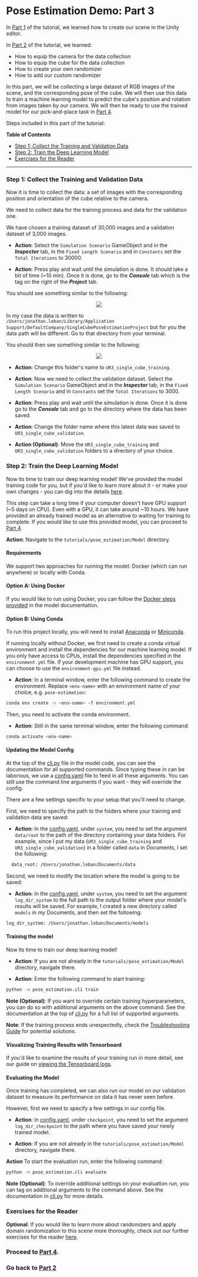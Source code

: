# Pose Estimation Demo: Part 3

In [Part 1](1_set_up_the_scene.md) of the tutorial, we learned how to create our scene in the Unity editor.

In [Part 2](2_set_up_the_data_collection_scene.md) of the tutorial, we learned:
* How to equip the camera for the data collection
* How to equip the cube for the data collection 
* How to create your own randomizer 
* How to add our custom randomizer

In this part, we will be collecting a large dataset of RGB images of the scene, and the corresponding pose of the cube. We will then use this data to train a machine learning model to predict the cube's position and rotation from images taken by our camera. We will then be ready to use the trained model for our pick-and-place task in [Part 4](4_pick_and_place.md).

Steps included in this part of the tutorial:

**Table of Contents**
  - [Step 1: Collect the Training and Validation Data](#step-1-collect-the-training-and-validation-data)
  - [Step 2: Train the Deep Learning Model](#step-2-train-the-deep-learning-model)
  - [Exercises for the Reader](#exercises-for-the-reader)

---

### <a name="step-1">Step 1: Collect the Training and Validation Data</a>

Now it is time to collect the data: a set of images with the corresponding position and orientation of the cube relative to the camera.

We need to collect data for the training process and data for the validation one. 

We have chosen a training dataset of 30,000 images and a validation dataset of 3,000 images. 

* **Action**: Select the `Simulation Scenario` GameObject and in the _**Inspector**_ tab, in the `Fixed Length Scenario` and in `Constants` set the `Total Iterations` to 30000.

* **Action**: Press play and wait until the simulation is done. It should take a bit of time (~10 min). Once it is done, go to the _**Console**_ tab which is the tag on the right of the _**Project**_ tab. 

You should see something similar to the following: 

<p align="center">
<img src="Images/3_saved_data.png"/>
</p>

In my case the data is written to `/Users/jonathan.leban/Library/Application Support/DefaultCompany/SingleCubePoseEstimationProject` but for you the data path will be different. Go to that directory from your terminal.

You should then see something similar to the following: 
<p align="center">
<img src="Images/3_data_logs.png"/>
</p>

* **Action**: Change this folder's name to `UR3_single_cube_training`. 

* **Action**: Now we need to collect the validation dataset. Select the `Simulation Scenario` GameObject and in the _**Inspector**_ tab, in the `Fixed Length Scenario` and in `Constants` set the `Total Iterations` to 3000.

* **Action**: Press play and wait until the simulation is done. Once it is done go to the _**Console**_ tab and go to the directory where the data has been saved. 

* **Action**: Change the folder name where this latest data was saved to `UR3_single_cube_validation`. 

* **Action (Optional)**: Move the `UR3_single_cube_training` and `UR3_single_cube_validation` folders to a directory of your choice.  


### <a name="step-2">Step 2: Train the Deep Learning Model</a>
Now its time to train our deep learning model! We've provided the model training code for you, but if you'd like to learn more about it - or make your own changes - you can dig into the details [here](../Model).

This step can take a long time if your computer doesn't have GPU support (~5 days on CPU). Even with a GPU, it can take around ~10 hours. We have provided an already trained model as an alternative to waiting for training to complete. If you would like to use this provided model, you can proceed to [Part 4](4_pick_and_place.md).

**Action**: Navigate to the `tutorials/pose_estimation/Model` directory.

#### Requirements

We support two approaches for running the model: Docker (which can run anywhere) or locally with Conda. 

#### Option A: Using Docker
If you would like to run using Docker, you can follow the [Docker steps provided](../Model/documentation/running_on_docker.md) in the model documentation.


#### Option B: Using Conda 
To run this project locally, you will need to install [Anaconda](https://docs.anaconda.com/anaconda/install/) or [Miniconda](https://docs.conda.io/en/latest/miniconda.html). 

If running locally without Docker, we first need to create a conda virtual environment and install the dependencies for our machine learning model. If you only have access to CPUs, install the dependencies specified in the `environment.yml` file. If your development machine has GPU support, you can choose to use the `environment-gpu.yml` file instead.

* **Action**: In a terminal window, enter the following command to create the environment. Replace `<env-name>` with an environment name of your choice, e.g. `pose-estimation`:
```bash
conda env create -n <env-name> -f environment.yml
```

Then, you need to activate the conda environment.

* **Action**: Still in the same terminal window, enter the following command:
```bash
conda activate <env-name>
```

#### Updating the Model Config

At the top of the [cli.py](../Model/pose_estimation/cli.py) file in the model code, you can see the documentation for all supported commands. Since typing these in can be laborious, we use a [config.yaml](../Model/config.yaml) file to feed in all these arguments. You can still use the command line arguments if you want - they will override the config. 

There are a few settings specific to your setup that you'll need to change.

First, we need to specify the path to the folders where your training and validation data are saved:

* **Action**: In the [config.yaml](../Model/config.yaml), under `system`, you need to set the argument `data/root` to the path of the  directory containing your data folders. For example, since I put my data (`UR3_single_cube_training` and `UR3_single_cube_validation`) in a folder called `data` in Documents, I set the following:
```bash
  data_root: /Users/jonathan.leban/Documents/data
```

Second, we need to modify the location where the model is going to be saved: 

* **Action**: In the [config.yaml](../Model/config.yaml), under `system`, you need to set the argument `log_dir_system` to the full path to the output folder where your model's results will be saved. For example, I created a new directory called `models` in my Documents, and then set the following:
```bash
log_dir_system: /Users/jonathan.leban/Documents/models
```

#### Training the model
Now its time to train our deep learning model!

* **Action**: If you are not already in the `tutorials/pose_estimation/Model` directory, navigate there. 

* **Action**: Enter the following command to start training: 
```bash 
python -m pose_estimation.cli train 
```

**Note (Optional)**: If you want to override certain training hyperparameters, you can do so with additional arguments on the above command. See the documentation at the top of [cli.py](../Model/pose_estimation/cli.py) for a full list of supported arguments.

**Note**: If the training process ends unexpectedly, check the [Troubleshooting Guide](troubleshooting.md) for potential solutions.

#### Visualizing Training Results with Tensorboard
If you'd like to examine the results of your training run in more detail, see our guide on [viewing the Tensorboard logs](tensorboard.md).

#### Evaluating the Model
Once training has completed, we can also run our model on our validation dataset to measure its performance on data it has never seen before. 

However, first we need to specify a few settings in our config file.

* **Action**: In [config.yaml](../Model/config.yaml), under `checkpoint`, you need to set the argument `log_dir_checkpoint` to the path where you have saved your newly trained model.

* **Action**: If you are not already in the `tutorials/pose_estimation/Model` directory, navigate there.

**Action** To start the evaluation run, enter the following command: 
```bash 
python -m pose_estimation.cli evaluate 
```

**Note (Optional)**: To override additional settings on your evaluation run, you can tag on additional arguments to the command above. See the documentation in [cli.py](../Model/pose_estimation/cli.py) for more details.


### Exercises for the Reader
**Optional**: If you would like to learn more about randomizers and apply domain randomization to this scene more thoroughly, check out our further exercises for the reader [here](5_more_randomizers.md).

### Proceed to [Part 4](4_pick_and_place.md).

### 

### Go back to [Part 2](2_set_up_the_data_collection_scene.md)
